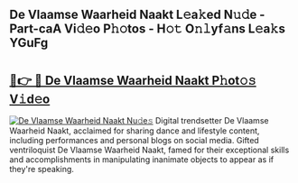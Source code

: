 ## De Vlaamse Waarheid Naakt L𝚎a𝚔ed N𝚞𝚍e - Part-caA Vi𝚍𝚎o P𝚑𝚘tos - H𝚘𝚝 O𝚗𝚕yf𝚊ns L𝚎a𝚔s YGuFg

# <h2><a href="http://kfdca0.oniu.top/?m=De+Vlaamse+Waarheid+Naakt">🔗👉 🔴 De Vlaamse Waarheid Naakt P𝚑ot𝚘𝚜 V𝚒d𝚎o</a></h2>

[![De Vlaamse Waarheid Naakt Nu𝚍e𝚜](https://i.imgur.com/0qMVB7G.gif)](http://kfdca0.oniu.top/?m=De+Vlaamse+Waarheid+Naakt)
Digital trendsetter De Vlaamse Waarheid Naakt, acclaimed for sharing dance and lifestyle content, including performances and personal blogs on social media. Gifted ventriloquist De Vlaamse Waarheid Naakt, famed for their exceptional skills and accomplishments in manipulating inanimate objects to appear as if they're speaking.  
